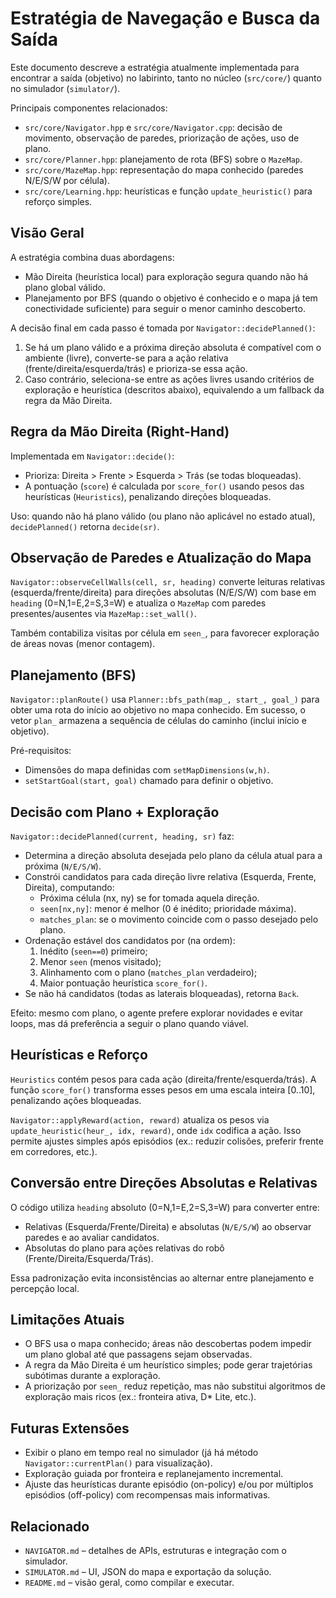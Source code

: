 # Estratégia de Navegação e Busca da Saída

Este documento descreve a estratégia atualmente implementada para encontrar a saída (objetivo) no labirinto, tanto no núcleo (`src/core/`) quanto no simulador (`simulator/`).

Principais componentes relacionados:
- `src/core/Navigator.hpp` e `src/core/Navigator.cpp`: decisão de movimento, observação de paredes, priorização de ações, uso de plano.
- `src/core/Planner.hpp`: planejamento de rota (BFS) sobre o `MazeMap`.
- `src/core/MazeMap.hpp`: representação do mapa conhecido (paredes N/E/S/W por célula).
- `src/core/Learning.hpp`: heurísticas e função `update_heuristic()` para reforço simples.

## Visão Geral

A estratégia combina duas abordagens:
- Mão Direita (heurística local) para exploração segura quando não há plano global válido.
- Planejamento por BFS (quando o objetivo é conhecido e o mapa já tem conectividade suficiente) para seguir o menor caminho descoberto.

A decisão final em cada passo é tomada por `Navigator::decidePlanned()`:
1) Se há um plano válido e a próxima direção absoluta é compatível com o ambiente (livre), converte-se para a ação relativa (frente/direita/esquerda/trás) e prioriza-se essa ação.
2) Caso contrário, seleciona-se entre as ações livres usando critérios de exploração e heurística (descritos abaixo), equivalendo a um fallback da regra da Mão Direita.

## Regra da Mão Direita (Right-Hand)

Implementada em `Navigator::decide()`:
- Prioriza: Direita > Frente > Esquerda > Trás (se todas bloqueadas).
- A pontuação (`score`) é calculada por `score_for()` usando pesos das heurísticas (`Heuristics`), penalizando direções bloqueadas.

Uso: quando não há plano válido (ou plano não aplicável no estado atual), `decidePlanned()` retorna `decide(sr)`.

## Observação de Paredes e Atualização do Mapa

`Navigator::observeCellWalls(cell, sr, heading)` converte leituras relativas (esquerda/frente/direita) para direções absolutas (N/E/S/W) com base em `heading` (0=N,1=E,2=S,3=W) e atualiza o `MazeMap` com paredes presentes/ausentes via `MazeMap::set_wall()`.

Também contabiliza visitas por célula em `seen_`, para favorecer exploração de áreas novas (menor contagem).

## Planejamento (BFS)

`Navigator::planRoute()` usa `Planner::bfs_path(map_, start_, goal_)` para obter uma rota do início ao objetivo no mapa conhecido. Em sucesso, o vetor `plan_` armazena a sequência de células do caminho (inclui início e objetivo).

Pré-requisitos:
- Dimensões do mapa definidas com `setMapDimensions(w,h)`.
- `setStartGoal(start, goal)` chamado para definir o objetivo.

## Decisão com Plano + Exploração

`Navigator::decidePlanned(current, heading, sr)` faz:
- Determina a direção absoluta desejada pelo plano da célula atual para a próxima (`N/E/S/W`).
- Constrói candidatos para cada direção livre relativa (Esquerda, Frente, Direita), computando:
  - Próxima célula (nx, ny) se for tomada aquela direção.
  - `seen[nx,ny]`: menor é melhor (0 é inédito; prioridade máxima).
  - `matches_plan`: se o movimento coincide com o passo desejado pelo plano.
- Ordenação estável dos candidatos por (na ordem):
  1) Inédito (`seen==0`) primeiro;
  2) Menor `seen` (menos visitado);
  3) Alinhamento com o plano (`matches_plan` verdadeiro);
  4) Maior pontuação heurística `score_for()`.
- Se não há candidatos (todas as laterais bloqueadas), retorna `Back`.

Efeito: mesmo com plano, o agente prefere explorar novidades e evitar loops, mas dá preferência a seguir o plano quando viável.

## Heurísticas e Reforço

`Heuristics` contém pesos para cada ação (direita/frente/esquerda/trás). A função `score_for()` transforma esses pesos em uma escala inteira [0..10], penalizando ações bloqueadas.

`Navigator::applyReward(action, reward)` atualiza os pesos via `update_heuristic(heur_, idx, reward)`, onde `idx` codifica a ação. Isso permite ajustes simples após episódios (ex.: reduzir colisões, preferir frente em corredores, etc.).

## Conversão entre Direções Absolutas e Relativas

O código utiliza `heading` absoluto (0=N,1=E,2=S,3=W) para converter entre:
- Relativas (Esquerda/Frente/Direita) e absolutas (`N/E/S/W`) ao observar paredes e ao avaliar candidatos.
- Absolutas do plano para ações relativas do robô (Frente/Direita/Esquerda/Trás).

Essa padronização evita inconsistências ao alternar entre planejamento e percepção local.

## Limitações Atuais

- O BFS usa o mapa conhecido; áreas não descobertas podem impedir um plano global até que passagens sejam observadas.
- A regra da Mão Direita é um heurístico simples; pode gerar trajetórias subótimas durante a exploração.
- A priorização por `seen_` reduz repetição, mas não substitui algoritmos de exploração mais ricos (ex.: fronteira ativa, D* Lite, etc.).

## Futuras Extensões

- Exibir o plano em tempo real no simulador (já há método `Navigator::currentPlan()` para visualização).
- Exploração guiada por fronteira e replanejamento incremental.
- Ajuste das heurísticas durante episódio (on-policy) e/ou por múltiplos episódios (off-policy) com recompensas mais informativas.

## Relacionado

- `NAVIGATOR.md` – detalhes de APIs, estruturas e integração com o simulador.
- `SIMULATOR.md` – UI, JSON do mapa e exportação da solução.
- `README.md` – visão geral, como compilar e executar.
